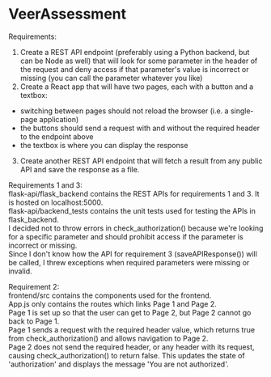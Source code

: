 # VeerAssessment
Requirements:
1. Create a REST API endpoint (preferably using a Python backend, but can be Node as well) that will look for some parameter in the header of the request and deny access if that parameter's value is incorrect or missing (you can call the parameter whatever you like)
2. Create a React app that will have two pages, each with a button and a textbox:
- switching between pages should not reload the browser (i.e. a single-page application)
- the buttons should send a request with and without the required header to the endpoint above
- the textbox is where you can display the response
3. Create another REST API endpoint that will fetch a result from any public API and save the response as a file.

Requirements 1 and 3:<br />
flask-api/flask_backend contains the REST APIs for requirements 1 and 3. It is hosted on localhost:5000.<br />
flask-api/backend_tests contains the unit tests used for testing the APIs in flask_backend.<br />
I decided not to throw errors in check_authorization() because we're looking for a specific parameter and should prohibit access if the parameter is incorrect or missing.<br />
Since I don't know how the API for requirement 3 (saveAPIResponse()) will be called, I threw exceptions when required parameters were missing or invalid.<br />

Requirement 2:<br />
frontend/src contains the components used for the frontend.<br />
App.js only contains the routes which links Page 1 and Page 2.<br />
Page 1 is set up so that the user can get to Page 2, but Page 2 cannot go back to Page 1.<br />
Page 1 sends a request with the required header value, which returns true from check_authorization() and allows navigation to Page 2.<br />
Page 2 does not send the required header, or any header with its request, causing check_authorization() to return false. This updates the state of 'authorization' and displays the message 'You are not authorized'.
